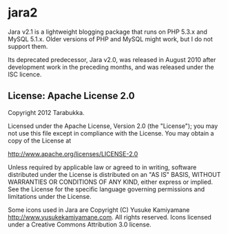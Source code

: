 jara2
=====

Jara v2.1 is a lightweight blogging package that runs on PHP 5.3.x and MySQL 5.1.x. Older versions of PHP and MySQL might work, but I do not support them.

Its deprecated predecessor, Jara v2.0, was released in August 2010 after development work in the preceding months, and was released under the ISC licence.

License: Apache License 2.0
---------------------------

Copyright 2012 Tarabukka.

Licensed under the Apache License, Version 2.0 (the "License"); you may not use this file except in compliance with the License.
You may obtain a copy of the License at

   http://www.apache.org/licenses/LICENSE-2.0

Unless required by applicable law or agreed to in writing, software distributed under the License is distributed on an "AS IS" BASIS, WITHOUT WARRANTIES OR CONDITIONS OF ANY KIND, either express or implied. See the License for the specific language governing permissions and limitations under the License.

Some icons used in Jara are Copyright (C) Yusuke Kamiyamane <http://www.yusukekamiyamane.com>. All rights reserved. Icons licensed under a Creative Commons Attribution 3.0 license.